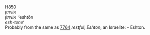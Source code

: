 <body>
  <p>H850<br>  אשׁתּון  <br> אֶשׁתּּוֹן  ‎  ‘eshtôn  <br><i>esh-tone‘ </i><br>Probably from the same as <a href="h7764.htm">7764</a>  <i>restful</i>; <i>Eshton</i>, an Israelite: - Eshton.<br></p>
 </body>